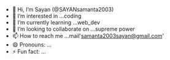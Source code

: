 - 👋 Hi, I’m Sayan (@SAYANsamanta2003)
- 👀 I’m interested in ...coding
- 🌱 I’m currently learning ...web_dev
- 💞️ I’m looking to collaborate on ...supreme power 
- 📫 How to reach me ...mail'samanta2003sayan@gmail.com'
- 😄 Pronouns: ...
- ⚡ Fun fact: ...

<!---
SAYANsamanta2003/SAYANsamanta2003 is a ✨ special ✨ repository because its `README.md` (this file) appears on your GitHub profile.
You can click the Preview link to take a look at your changes.
--->
